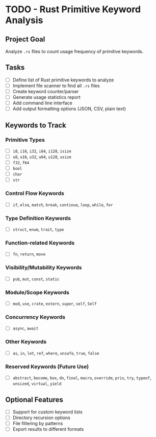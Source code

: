 # TODO - Rust Primitive Keyword Analysis

## Project Goal
Analyze `.rs` files to count usage frequency of primitive keywords.

## Tasks
- [ ] Define list of Rust primitive keywords to analyze
- [ ] Implement file scanner to find all `.rs` files
- [ ] Create keyword counter/parser
- [ ] Generate usage statistics report
- [ ] Add command line interface
- [ ] Add output formatting options (JSON, CSV, plain text)

## Keywords to Track

### Primitive Types
- [ ] `i8`, `i16`, `i32`, `i64`, `i128`, `isize`
- [ ] `u8`, `u16`, `u32`, `u64`, `u128`, `usize`
- [ ] `f32`, `f64`
- [ ] `bool`
- [ ] `char`
- [ ] `str`

### Control Flow Keywords
- [ ] `if`, `else`, `match`, `break`, `continue`, `loop`, `while`, `for`

### Type Definition Keywords
- [ ] `struct`, `enum`, `trait`, `type`

### Function-related Keywords
- [ ] `fn`, `return`, `move`

### Visibility/Mutability Keywords
- [ ] `pub`, `mut`, `const`, `static`

### Module/Scope Keywords
- [ ] `mod`, `use`, `crate`, `extern`, `super`, `self`, `Self`

### Concurrency Keywords
- [ ] `async`, `await`

### Other Keywords
- [ ] `as`, `in`, `let`, `ref`, `where`, `unsafe`, `true`, `false`

### Reserved Keywords (Future Use)
- [ ] `abstract`, `become`, `box`, `do`, `final`, `macro`, `override`, `priv`, `try`, `typeof`, `unsized`, `virtual`, `yield`

## Optional Features
- [ ] Support for custom keyword lists
- [ ] Directory recursion options
- [ ] File filtering by patterns
- [ ] Export results to different formats